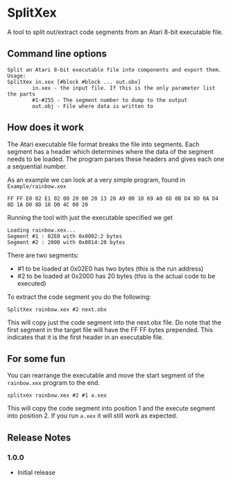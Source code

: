 # SplitXex #
A tool to split out/extract code segments from an Atari 8-bit executable file.

## Command line options ##
```
Split an Atari 8-bit executable file into components and export them.
Usage:
SplitXex in.xex [#block #block ... out.obx]
        in.xex - the input file. If this is the only parameter list the parts
        #1-#255 - The segment number to dump to the output
        out.obj - File where data is written to
```

## How does it work ##
The Atari executable file format breaks the file into segments.  Each segment has a header which determines where the data of the segment needs to be loaded. The program parses these headers and gives each one a sequential number.

As an example we can look at a very simple program, found in `Example/rainbow.xex`
```
FF FF E0 02 E1 02 00 20 00 20 13 20 A9 00 18 69 A0 6D 0B D4 8D 0A D4 8D 1A D0 8D 18 D0 4C 00 20
```

Running the tool with just the executable specified we get
```
Loading rainbow.xex...
Segment #1 : 02E0 with 0x0002:2 bytes
Segment #2 : 2000 with 0x0014:20 bytes
```
There are two segments:
 - #1 to be loaded at 0x02E0 has two bytes (this is the run address)
- #2 to be loaded at 0x2000 has 20 bytes (this is the actual code to be executed)

To extract the code segment you do the following:
```
SplitXex rainbow.xex #2 next.obx
```

This will copy just the code segment into the next.obx file. Do note that the first segment in the target file will have the FF FF bytes prepended.  This indicates that it is the first header in an executable file.

## For some fun ##
You can rearrange the executable and move the start segment of the `rainbow.xex` program to the end.

```
splitxex rainbow.xex #2 #1 a.xex
```
This will copy the code segment into position 1 and the execute segment into position 2.
If you run `a.xex` it will still work as expected.

## Release Notes
### 1.0.0
- Initial release

